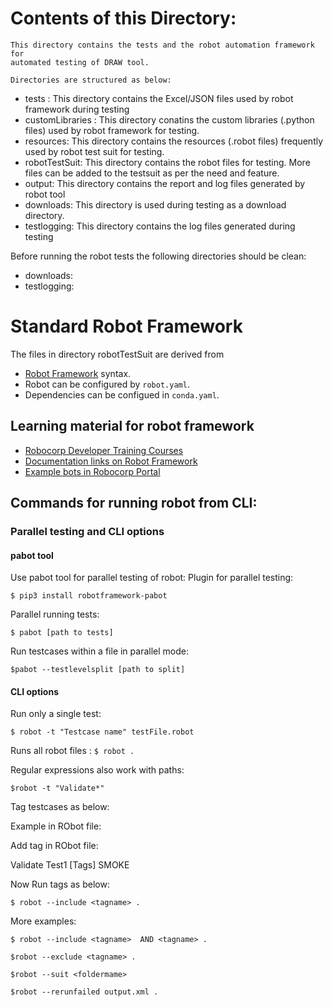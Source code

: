 #  Contents of this Directory:
    This directory contains the tests and the robot automation framework for
    automated testing of DRAW tool. 

    Directories are structured as below:

  - tests : This directory contains the Excel/JSON files used by robot  framework during testing
  - customLibraries : This directory conatins the custom libraries (.python files) used by robot framework for testing.
  - resources: This directory contains the resources (.robot files) frequently used by robot test suit for testing. 
  - robotTestSuit: This directory contains the robot files for testing. More files can be added to the testsuit as per the need and feature. 
  - output: This directory contains the report and log files generated by robot tool
  - downloads: This directory is used during testing as a download directory.
  - testlogging: This directory contains the log files generated during testing

  Before running the robot tests the following directories should be clean:
  - downloads:
  - testlogging:

# Standard Robot Framework

The files in directory robotTestSuit are derived from
- [Robot Framework](https://robocorp.com/docs/languages-and-frameworks/robot-framework/basics) syntax.
- Robot can be configured by `robot.yaml`.
- Dependencies can be configued in `conda.yaml`.

## Learning material for robot framework

- [Robocorp Developer Training Courses](https://robocorp.com/docs/courses)
- [Documentation links on Robot Framework](https://robocorp.com/docs/languages-and-frameworks/robot-framework)
- [Example bots in Robocorp Portal](https://robocorp.com/portal)

## Commands for running robot from CLI:

### Parallel testing and CLI options

####  pabot tool
  Use pabot tool for parallel testing of robot:
  Plugin for parallel testing:

  `$ pip3 install robotframework-pabot`

  Parallel running tests:

  `$ pabot [path to tests]`

  Run testcases within a file in parallel mode:

  `$pabot --testlevelsplit [path to split]`

#### CLI options

  Run only a single test:

  `$ robot -t "Testcase name" testFile.robot`

  Runs all robot files :
  `$ robot . `

  Regular expressions also work with paths: 

  `$robot -t "Validate*" `

  Tag testcases as below:

  Example in RObot file:
  
  Add tag in RObot file:

  Validate Test1
	   [Tags]	SMOKE

  Now Run tags as below:

  `$ robot --include <tagname> .`

  More examples:

  `$ robot --include <tagname>  AND <tagname> . `

  `$robot --exclude <tagname> .`

  `$robot --suit <foldermame>`

  `$robot --rerunfailed output.xml .`

